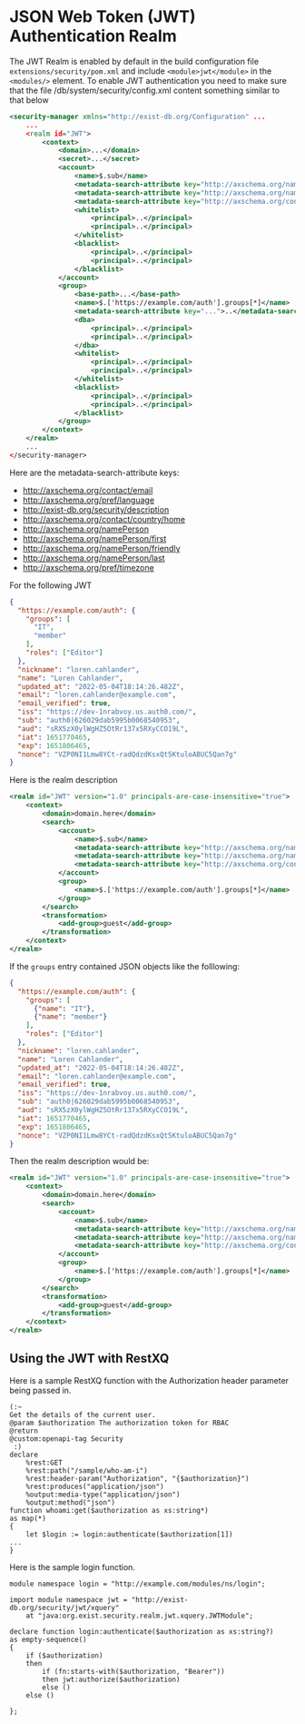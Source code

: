 # JSON Web Token (JWT) Authentication Realm

The JWT Realm is enabled by default in the build configuration file `extensions/security/pom.xml` and include `<module>jwt</module>` in the `<modules/>` element.
To enable JWT authentication you need to make sure that the file /db/system/security/config.xml content something similar to that below

```xml
<security-manager xmlns="http://exist-db.org/Configuration" ...
	...
    <realm id="JWT">
        <context>
            <domain>...</domain>
            <secret>...</secret>
            <account>
                <name>$.sub</name>
                <metadata-search-attribute key="http://axschema.org/namePerson">$.name</metadata-search-attribute>
                <metadata-search-attribute key="http://axschema.org/namePerson/friendly">$.nickname</metadata-search-attribute>
                <metadata-search-attribute key="http://axschema.org/contact/email">$.email</metadata-search-attribute>
                <whitelist>
                    <principal>..</principal>
                    <principal>..</principal>
                </whitelist>
                <blacklist>
                    <principal>..</principal>
                    <principal>..</principal>
                </blacklist>
            </account>
            <group>
                <base-path>...</base-path>
                <name>$.['https://example.com/auth'].groups[*]</name>
                <metadata-search-attribute key="...">..</metadata-search-attribute>
                <dba>
                    <principal>..</principal>
                    <principal>..</principal>
                </dba>
                <whitelist>
                    <principal>..</principal>
                    <principal>..</principal>
                </whitelist>
                <blacklist>
                    <principal>..</principal>
                    <principal>..</principal>
                </blacklist>
            </group>
        </context>
    </realm>
	...
</security-manager>
```

Here are the metadata-search-attribute keys:

* http://axschema.org/contact/email
* http://axschema.org/pref/language
* http://exist-db.org/security/description
* http://axschema.org/contact/country/home
* http://axschema.org/namePerson
* http://axschema.org/namePerson/first
* http://axschema.org/namePerson/friendly
* http://axschema.org/namePerson/last
* http://axschema.org/pref/timezone


For the following JWT

```json
{
  "https://example.com/auth": {
    "groups": [
      "IT",
      "member"
    ],
    "roles": ["Editor"]
  },
  "nickname": "loren.cahlander",
  "name": "Loren Cahlander",
  "updated_at": "2022-05-04T18:14:26.482Z",
  "email": "loren.cahlander@example.com",
  "email_verified": true,
  "iss": "https://dev-1nrabvoy.us.auth0.com/",
  "sub": "auth0|626029dab5995b0068540953",
  "aud": "sRX5zX0ylWgHZ5OtRr137x5RXyCCO19L",
  "iat": 1651770465,
  "exp": 1651806465,
  "nonce": "VZP0NI1Lmw8YCt-radQdzdKsxQt5KtuloABUC5Qan7g"
}
```

Here is the realm description

```xml
<realm id="JWT" version="1.0" principals-are-case-insensitive="true">
    <context>
        <domain>domain.here</domain>
        <search>
            <account>
                <name>$.sub</name>
                <metadata-search-attribute key="http://axschema.org/namePerson">$.name</metadata-search-attribute>
                <metadata-search-attribute key="http://axschema.org/namePerson/friendly">$.nickname</metadata-search-attribute>
                <metadata-search-attribute key="http://axschema.org/contact/email">$.email</metadata-search-attribute>
            </account>
            <group>
                <name>$.['https://example.com/auth'].groups[*]</name>
            </group>
        </search>
        <transformation>
            <add-group>guest</add-group>
        </transformation>
    </context>
</realm>
```

If the `groups` entry contained JSON objects like the folllowing:

```json
{
  "https://example.com/auth": {
    "groups": [
      {"name": "IT"},
      {"name": "member"}
    ],
    "roles": ["Editor"]
  },
  "nickname": "loren.cahlander",
  "name": "Loren Cahlander",
  "updated_at": "2022-05-04T18:14:26.482Z",
  "email": "loren.cahlander@example.com",
  "email_verified": true,
  "iss": "https://dev-1nrabvoy.us.auth0.com/",
  "sub": "auth0|626029dab5995b0068540953",
  "aud": "sRX5zX0ylWgHZ5OtRr137x5RXyCCO19L",
  "iat": 1651770465,
  "exp": 1651806465,
  "nonce": "VZP0NI1Lmw8YCt-radQdzdKsxQt5KtuloABUC5Qan7g"
}
```

Then the realm description would be:

```xml
<realm id="JWT" version="1.0" principals-are-case-insensitive="true">
    <context>
        <domain>domain.here</domain>
        <search>
            <account>
                <name>$.sub</name>
                <metadata-search-attribute key="http://axschema.org/namePerson">$.name</metadata-search-attribute>
                <metadata-search-attribute key="http://axschema.org/namePerson/friendly">$.nickname</metadata-search-attribute>
                <metadata-search-attribute key="http://axschema.org/contact/email">$.email</metadata-search-attribute>
            </account>
            <group>
                <name>$.['https://example.com/auth'].groups[*]</name>
            </group>
        </search>
        <transformation>
            <add-group>guest</add-group>
        </transformation>
    </context>
</realm>
```
## Using the JWT with RestXQ

Here is a sample RestXQ function with the Authorization header
parameter being passed in.

```xquery
(:~
Get the details of the current user.
@param $authorization The authorization token for RBAC
@return
@custom:openapi-tag Security
 :)
declare
    %rest:GET
    %rest:path("/sample/who-am-i")
    %rest:header-param("Authorization", "{$authorization}")
    %rest:produces("application/json")
    %output:media-type("application/json")
    %output:method("json")
function whoami:get($authorization as xs:string*)
as map(*)
{
    let $login := login:authenticate($authorization[1])
...
}
```

Here is the sample login function.

```xquery
module namespace login = "http://example.com/modules/ns/login";

import module namespace jwt = "http://exist-db.org/security/jwt/xquery"
    at "java:org.exist.security.realm.jwt.xquery.JWTModule";

declare function login:authenticate($authorization as xs:string?)
as empty-sequence()
{
    if ($authorization)
    then
        if (fn:starts-with($authorization, "Bearer"))
        then jwt:authorize($authorization)
        else ()
    else ()

};
```
